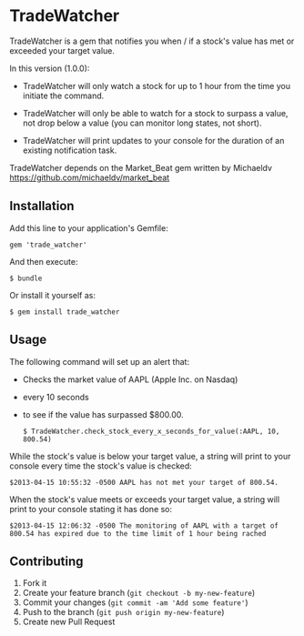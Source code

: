 # TradeWatcher

TradeWatcher is a gem that notifies you when / if a stock's value has met or exceeded your target value.

In this version (1.0.0):

* TradeWatcher will only watch a stock for up to 1 hour from the time you initiate the command.

* TradeWatcher will only be able to watch for a stock to surpass a value, not drop below a value (you can monitor long states, not short).

* TradeWatcher will print updates to your console for the duration of an existing notification task.

TradeWatcher depends on the Market_Beat gem written by Michaeldv https://github.com/michaeldv/market_beat

## Installation

Add this line to your application's Gemfile:

    gem 'trade_watcher'

And then execute:

    $ bundle

Or install it yourself as:

    $ gem install trade_watcher

## Usage

  The following command will set up an alert that:
  
  * Checks the market value of AAPL (Apple Inc. on Nasdaq) 
  * every 10 seconds 
  * to see if the value has surpassed $800.00.
  
        $ TradeWatcher.check_stock_every_x_seconds_for_value(:AAPL, 10, 800.54)
    
While the stock's value is below your target value, a string will print to your console every time the stock's value is checked:

    $2013-04-15 10:55:32 -0500 AAPL has not met your target of 800.54.
    
When the stock's value meets or exceeds your target value, a string will print to your console stating it has done so:

    $2013-04-15 12:06:32 -0500 The monitoring of AAPL with a target of 800.54 has expired due to the time limit of 1 hour being rached

  


## Contributing

1. Fork it
2. Create your feature branch (`git checkout -b my-new-feature`)
3. Commit your changes (`git commit -am 'Add some feature'`)
4. Push to the branch (`git push origin my-new-feature`)
5. Create new Pull Request
